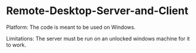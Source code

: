 # Remote-Desktop-Server-and-Client

Platform: The code is meant to be used on Windows.

Limitations: The server must be run on an unlocked windows machine for it to work.
